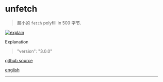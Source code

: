 # unfetch

> 超小的 `fetch` polyfill in 500 字节. 

[![explain](http://llever.com/explain.svg)](https://github.com/chinanf-boy/Source-Explain)
    
Explanation

> "version": "3.0.0"

[github source](https://github.com/developit/unfetch)

[english](./README.en.md)

---
